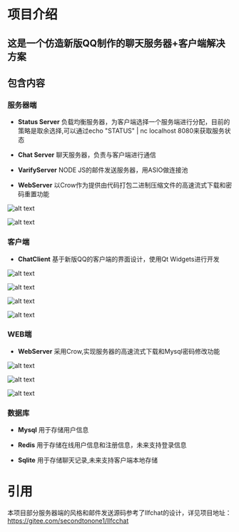 # 项目介绍

## 这是一个仿造新版QQ制作的聊天服务器+客户端解决方案

## 包含内容

### 服务器端
* **Status Server** 负载均衡服务器，为客户端选择一个服务端进行分配，目前的策略是取余选择,可以通过echo "STATUS" | nc localhost 8080来获取服务状态

* **Chat Server** 聊天服务器，负责与客户端进行通信

* **VarifyServer** NODE JS的邮件发送服务器，用ASIO做连接池

* **WebServer** 以Crow作为提供由代码打包二进制压缩文件的高速流式下载和密码重置功能

![alt text](snapshot/{972232E5-8F8C-42B8-9D95-3A1C73B621FB}.png)

![alt text](snapshot/{E9EEBF17-1986-4375-8379-A5C4EC32A11E}.png)


### 客户端
* **ChatClient** 基于新版QQ的客户端的界面设计，使用Qt Widgets进行开发

![alt text](snapshot/{048277F2-1953-4D91-88FB-CA9008AC9185}.png)

![alt text](snapshot/{AF88D676-F1D8-4922-A542-35A9D1AA024F}.png)

![alt text](snapshot/{8FAD9EFB-2273-4680-99B0-C96C147296A3}.png)

![alt text](snapshot/{E2691B3D-39B7-4A4E-94C6-52CF7661ACFC}.png)

### WEB端

* **WebServer** 采用Crow,实现服务器的高速流式下载和Mysql密码修改功能


![alt text](snapshot/{A9912A6C-8D62-4F13-BF3B-8919D07AEC06}.png)

![alt text](snapshot/{A91325C4-5DEF-41B7-8D60-F3C6A9B0C46D}.png)

![alt text](snapshot/{3DD73338-9B39-4767-A835-396805CD53B7}.png)

### 数据库

* **Mysql** 用于存储用户信息

* **Redis** 用于存储在线用户信息和注册信息，未来支持登录信息

* **Sqlite** 用于存储聊天记录,未来支持客户端本地存储


# 引用
本项目部分服务器端的风格和邮件发送源码参考了llfchat的设计，详见项目地址：https://gitee.com/secondtonone1/llfcchat